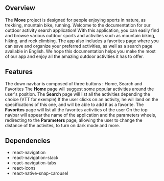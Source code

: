 ## Overview
The **Move** project is designed for people enjoying sports in nature, as trekking, mountain bike, running.
Welcome to the documentation for our outdoor activity search application! With this application, you can easily find and browse various outdoor sports and activities such as mountain biking, hiking, and rock climbing. The app also includes a favorites page where you can save and organize your preferred activities, as well as a search page available in English. We hope this documentation helps you make the most of our app and enjoy all the amazing outdoor activities it has to offer.

## Features
The down navbar is composed of three buttons : Home, Search and Favorites
The **Home** page will suggest some popular activities around the user's position.
The **Search** page will list all the activities depending the choice (VTT for exemple) 
If the user clicks on an activity, he will land on the specifications of this one, and will be able to add it as a favorite.
The **Favorites** page will list all the favorites activities of the user
On the top navbar will appear the name of the application and the parameters wheels, redirecting to the **Parameters** page, allowing the user to change the distance of the activites, to turn on dark mode and more.
## Dependencies

* react-navigation
* react-navigation-stack
* react-navigation-tabs
* react-icons
* react-native-snap-carousel
